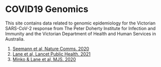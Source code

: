 # COVID19 Genomics 

This site contains data related to genomic epidemiology for the Victorian
SARS-CoV-2 response from The Peter Doherty Institute for Infection and
Immunity and the Victorian Department of Health and Human Services in
Australia.

1. [Seemann et al, Nature Comms. 2020](paper1/)
2. [Lane et al, Lancet Public Health. 2021](paper2/)
3. [Minko & Lane et al, MJS. 2020](reinfection)

